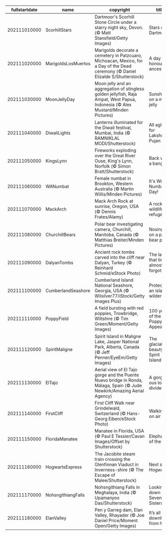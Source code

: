 |fullstartdate|name|copyright|title|image|
|--|--|--|--|--|
202111010000|ScorhillStars|Dartmoor's Scorhill Stone Circle under a starry night sky, Devon. (© Matt Stansfield/Getty Images)|Stars over Dartmoor|![](/en-GB/2021/11/202111010000ScorhillStars.jpg)|
202111020000|MarigoldsLosMuertos|Marigolds decorate a cemetery in Patzcuaro, Michoacan, Mexico, for a Day of the Dead ceremony (© Daniel Elizalde S/Shutterstock)|A day to honour the ancestors|![](/en-GB/2021/11/202111020000MarigoldsLosMuertos.jpg)|
202111030000|MoonJellyDay|Moon jelly and an aggregation of stingless golden jellyfish, Raja Ampat, West Papua, Indonesia (© Alex Mustard/Minden Pictures)|Sunshine on a moon jelly|![](/en-GB/2021/11/202111030000MoonJellyDay.jpg)|
202111040000|DiwaliLights|Lanterns illuminated for the Diwali festival, Mumbai, India (© RAMNIKLAL MODI/Shutterstock)|All aglow for Lakshmi Pujan|![](/en-GB/2021/11/202111040000DiwaliLights.jpg)|
202111050000|KingsLynn|Fireworks exploding over the Great River Ouse, King's Lynn, Norfolk (© Simon Bratt/Shutterstock)|Back with a bang|![](/en-GB/2021/11/202111050000KingsLynn.jpg)|
202111060000|WANumbat|Female numbat in Brookton, Western Australia (© Martin Willis/Minden Pictures)|It's World Numbat Day!|![](/en-GB/2021/11/202111060000WANumbat.jpg)|
202111070000|MackArch|Mack Arch Rock at sunrise, Oregon, USA (© Dennis Frates/Alamy)|A rocky wildlife refuge|![](/en-GB/2021/11/202111070000MackArch.jpg)|
202111080000|ChurchillBears|Polar bear investigating camera, Churchill, Manitoba, Canada (© Matthias Breiter/Minden Pictures)|Nosing in on a polar bear pair|![](/en-GB/2021/11/202111080000ChurchillBears.jpg)|
202111090000|DalyanTombs|Ancient rock tombs carved into the cliff near Dalyan, Turkey (© Reinhard Schmid/eStock Photo)|The land that time almost forgot|![](/en-GB/2021/11/202111090000DalyanTombs.jpg)|
202111100000|CumberlandSeashore|Cumberland Island National Seashore, Georgia, USA (© Wilsilver77/iStock/Getty Images Plus)|Protecting an island wilderness|![](/en-GB/2021/11/202111100000CumberlandSeashore.jpg)|
202111110000|PoppyField|A field bursting with red poppies, Trowbridge, Wiltshire (© Tim Green/Moment/Getty Images)|100 years of the Poppy Appeal|![](/en-GB/2021/11/202111110000PoppyField.jpg)|
202111120000|SpiritMaligne|Spirit Island in Maligne Lake, Jasper National Park, Alberta, Canada (© Jeff Penner/EyeEm/Getty Images)|The glacial beauty of Spirit Island|![](/en-GB/2021/11/202111120000SpiritMaligne.jpg)|
202111130000|ElTajo|Aerial view of El Tajo gorge and the Puente Nuevo bridge in Ronda, Málaga, Spain (© Jude Newkirk/Amazing Aerial Agency)|A gorge-ous town divided|![](/en-GB/2021/11/202111130000ElTajo.jpg)|
202111140000|FirstCliff|First Cliff Walk near Grindelwald, Switzerland (© Hans-Georg Eiben/eStock Photo)|Walking on air|![](/en-GB/2021/11/202111140000FirstCliff.jpg)|
202111150000|FloridaManatee|Manatee in Florida, USA (© Paul E Tessier/Cavan Images/Offset by Shutterstock)|Elephants of the sea|![](/en-GB/2021/11/202111150000FloridaManatee.jpg)|
202111160000|HogwartsExpress|The Jacobite steam train crossing the Glenfinnan Viaduct in Inverness-shire (© The Escape of Malee/Shutterstock)|Next stop, Hogwarts|![](/en-GB/2021/11/202111160000HogwartsExpress.jpg)|
202111170000|NohsngithiangFalls|Nohsngithiang Falls in Meghalaya, India (© Upamanyoo Das/Shutterstock)|Looking down on Seven Sisters|![](/en-GB/2021/11/202111170000NohsngithiangFalls.jpg)|
202111180000|ElanValley|Pen y Garreg dam, Elan Valley, Rhayader (© Joe Daniel Price/Moment Open/Getty Images)|It’s all downhill from here|![](/en-GB/2021/11/202111180000ElanValley.jpg)|
